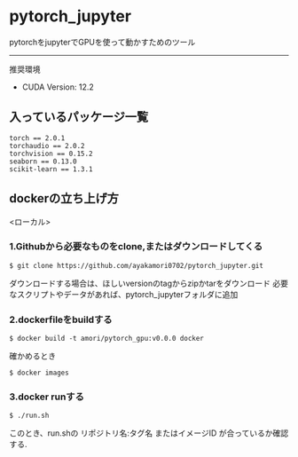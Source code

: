 # pytorch_jupyter
pytorchをjupyterでGPUを使って動かすためのツール

---

推奨環境
- CUDA Version: 12.2  

## 入っているパッケージ一覧  
```
torch == 2.0.1
torchaudio == 2.0.2
torchvision == 0.15.2
seaborn == 0.13.0
scikit-learn == 1.3.1 
```

## dockerの立ち上げ方
<ローカル>

### 1.Githubから必要なものをclone,またはダウンロードしてくる

    $ git clone https://github.com/ayakamori0702/pytorch_jupyter.git

ダウンロードする場合は、ほしいversionのtagからzipかtarをダウンロード
必要なスクリプトやデータがあれば、pytorch_jupyterフォルダに追加

### 2.dockerfileをbuildする

    $ docker build -t amori/pytorch_gpu:v0.0.0 docker

確かめるとき 

    $ docker images

### 3.docker runする

    $ ./run.sh  

このとき、run.shの リポジトリ名:タグ名 またはイメージID が合っているか確認する. 

